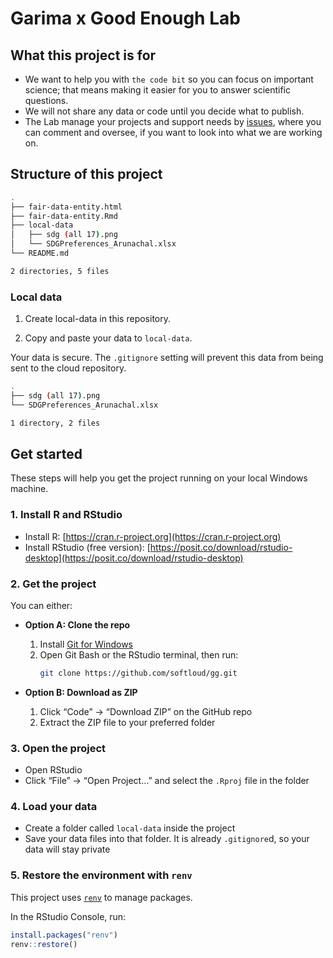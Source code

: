 # Garima x Good Enough Lab

## What this project is for

- We want to help you with `the code bit` so you can focus on important science; that means making it easier for you to answer scientific questions. 
- We will not share any data or code until you decide what to publish. 
- The Lab manage your projects and support needs by [issues](https://github.com/softloud/gg/issues), where you can comment and oversee, if you want to look into what we are working on.   

## Structure of this project

```sh
.
├── fair-data-entity.html
├── fair-data-entity.Rmd
├── local-data
│   ├── sdg (all 17).png
│   └── SDGPreferences_Arunachal.xlsx
└── README.md

2 directories, 5 files
```

### Local data 

1. Create local-data  in this repository.

2. Copy and paste your data to `local-data`.

Your data is secure. The `.gitignore` setting will prevent this data from being sent to the cloud repository. 

```sh
.
├── sdg (all 17).png
└── SDGPreferences_Arunachal.xlsx

1 directory, 2 files

```

## Get started

These steps will help you get the project running on your local Windows machine.

### 1. Install R and RStudio

- Install R: [https://cran.r-project.org](https://cran.r-project.org)
- Install RStudio (free version): [https://posit.co/download/rstudio-desktop](https://posit.co/download/rstudio-desktop)

### 2. Get the project

You can either:

- **Option A: Clone the repo**
  1. Install [Git for Windows](https://git-scm.com/)
  2. Open Git Bash or the RStudio terminal, then run:
     ```bash
     git clone https://github.com/softloud/gg.git
     ```

- **Option B: Download as ZIP**
  1. Click “Code” → “Download ZIP” on the GitHub repo
  2. Extract the ZIP file to your preferred folder

### 3. Open the project

- Open RStudio
- Click “File” → “Open Project…” and select the `.Rproj` file in the folder

### 4. Load your data

- Create a folder called `local-data` inside the project
- Save your data files into that folder. It is already `.gitignore`d, so your data will stay private

### 5. Restore the environment with `renv`

This project uses [`renv`](https://rstudio.github.io/renv/) to manage packages.

In the RStudio Console, run:

```r
install.packages("renv")
renv::restore()
```